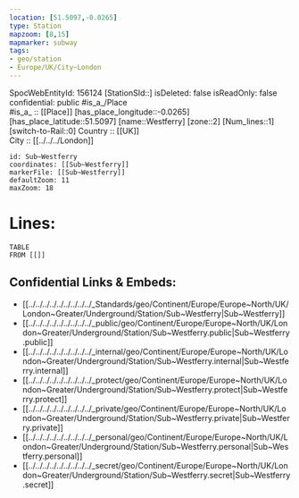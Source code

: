 ```yaml
---
location: [51.5097,-0.0265] 
type: Station 
mapzoom: [8,15] 
mapmarker: subway 
tags:
- geo/station
- Europe/UK/City~London
---
```

SpocWebEntityId: 156124
[StationSId::] 
isDeleted: false
isReadOnly: false
confidential: public
#is_a_/Place  
#is_a_ :: [[Place]] 
[has_place_longitude::-0.0265] 
[has_place_latitude::51.5097] 
[name::Westferry] 
[zone::2] 
[Num_lines::1] 
[switch-to-Rail::0] 
Country :: [[UK]]  
City :: [[../../../London]]  


```leaflet
id: Sub~Westferry
coordinates: [[Sub~Westferry]] 
markerFile: [[Sub~Westferry]] 
defaultZoom: 11 
maxZoom: 18
```


# Lines: 
```dataview
TABLE 
FROM [[]] 
```

## Confidential Links & Embeds: 
- [[../../../../../../../../../_Standards/geo/Continent/Europe/Europe~North/UK/London~Greater/Underground/Station/Sub~Westferry|Sub~Westferry]] 
- [[../../../../../../../../../_public/geo/Continent/Europe/Europe~North/UK/London~Greater/Underground/Station/Sub~Westferry.public|Sub~Westferry.public]] 
- [[../../../../../../../../../_internal/geo/Continent/Europe/Europe~North/UK/London~Greater/Underground/Station/Sub~Westferry.internal|Sub~Westferry.internal]] 
- [[../../../../../../../../../_protect/geo/Continent/Europe/Europe~North/UK/London~Greater/Underground/Station/Sub~Westferry.protect|Sub~Westferry.protect]] 
- [[../../../../../../../../../_private/geo/Continent/Europe/Europe~North/UK/London~Greater/Underground/Station/Sub~Westferry.private|Sub~Westferry.private]] 
- [[../../../../../../../../../_personal/geo/Continent/Europe/Europe~North/UK/London~Greater/Underground/Station/Sub~Westferry.personal|Sub~Westferry.personal]] 
- [[../../../../../../../../../_secret/geo/Continent/Europe/Europe~North/UK/London~Greater/Underground/Station/Sub~Westferry.secret|Sub~Westferry.secret]] 
